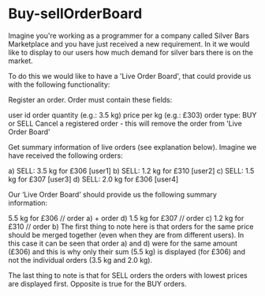 # Buy-sellOrderBoard

Imagine you're working as a programmer for a company called Silver Bars Marketplace and you have just received a new requirement. In it we would like to display to our users how much demand for silver bars there is on the market.

To do this we would like to have a 'Live Order Board', that could provide us with the following functionality:

Register an order. Order must contain these fields:

user id
order quantity (e.g.: 3.5 kg)
price per kg (e.g.: £303)
order type: BUY or SELL
Cancel a registered order - this will remove the order from 'Live Order Board'

Get summary information of live orders (see explanation below).
Imagine we have received the following orders:

a) SELL: 3.5 kg for £306 [user1]
b) SELL: 1.2 kg for £310 [user2]
c) SELL: 1.5 kg for £307 [user3]
d) SELL: 2.0 kg for £306 [user4]

Our ‘Live Order Board’ should provide us the following summary information:

5.5 kg for £306 // order a) + order d)
1.5 kg for £307 // order c)
1.2 kg for £310 // order b)
The first thing to note here is that orders for the same price should be merged together (even when they are from different users). In this case it can be seen that order a) and d) were for the same amount (£306) and this is why only their sum (5.5 kg) is displayed (for £306) and not the individual orders (3.5 kg and 2.0 kg).

The last thing to note is that for SELL orders the orders with lowest prices are displayed first. Opposite is true for the BUY orders.
